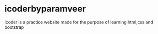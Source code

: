 # icoderbyparamveer
Icoder is a practice website made for the purpose of learning html,css and bootstrap
